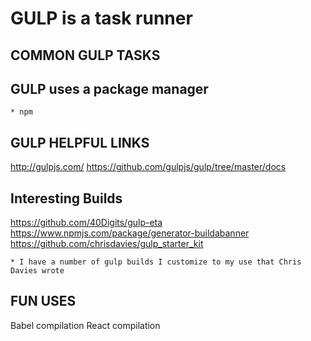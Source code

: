 # GULP is a task runner

## COMMON GULP TASKS

## GULP uses a package manager
	* npm

## GULP HELPFUL LINKS
http://gulpjs.com/
https://github.com/gulpjs/gulp/tree/master/docs


## Interesting Builds
https://github.com/40Digits/gulp-eta
https://www.npmjs.com/package/generator-buildabanner
https://github.com/chrisdavies/gulp_starter_kit

	* I have a number of gulp builds I customize to my use that Chris Davies wrote

## FUN USES
Babel compilation
React compilation